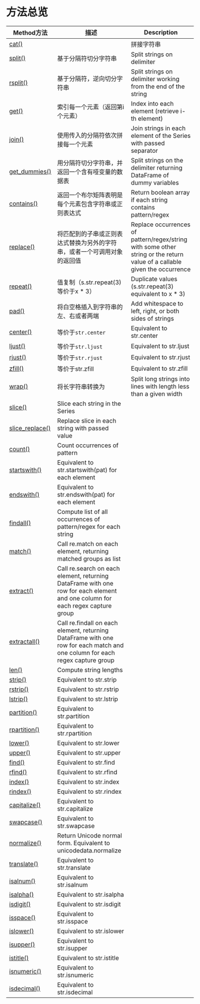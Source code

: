 # 方法总览

Method方法 | 描述 | Description
---|---|---
[cat()](http://pandas.pydata.org/pandas-docs/stable/generated/pandas.Series.str.cat.html#pandas.Series.str.cat) | | 拼接字符串 | Concatenate strings
[split()](http://pandas.pydata.org/pandas-docs/stable/generated/pandas.Series.str.split.html#pandas.Series.str.split) | 基于分隔符切分字符串 | Split strings on delimiter
[rsplit()](http://pandas.pydata.org/pandas-docs/stable/generated/pandas.Series.str.rsplit.html#pandas.Series.str.rsplit) | 基于分隔符，逆向切分字符串 | Split strings on delimiter working from the end of the string
[get()](http://pandas.pydata.org/pandas-docs/stable/generated/pandas.Series.str.get.html#pandas.Series.str.get) | 索引每一个元素（返回第i个元素） | Index into each element (retrieve i-th element)
[join()](http://pandas.pydata.org/pandas-docs/stable/generated/pandas.Series.str.join.html#pandas.Series.str.join) | 使用传入的分隔符依次拼接每一个元素 | Join strings in each element of the Series with passed separator
[get_dummies()](http://pandas.pydata.org/pandas-docs/stable/generated/pandas.Series.str.get_dummies.html#pandas.Series.str.get_dummies) | 用分隔符切分字符串，并返回一个含有哑变量的数据表 | Split strings on the delimiter returning DataFrame of dummy variables
[contains()](http://pandas.pydata.org/pandas-docs/stable/generated/pandas.Series.str.contains.html#pandas.Series.str.contains) | 返回一个布尔矩阵表明是每个元素包含字符串或正则表达式 | Return boolean array if each string contains pattern/regex
[replace()](http://pandas.pydata.org/pandas-docs/stable/generated/pandas.Series.str.replace.html#pandas.Series.str.replace) | 将匹配到的子串或正则表达式替换为另外的字符串，或者一个可调用对象的返回值 | Replace occurrences of pattern/regex/string with some other string or the return value of a callable given the occurrence
[repeat()](http://pandas.pydata.org/pandas-docs/stable/generated/pandas.Series.str.repeat.html#pandas.Series.str.repeat) | 值复制（s.str.repeat(3)等价于x * 3） | Duplicate values (s.str.repeat(3) equivalent to x * 3)
[pad()](http://pandas.pydata.org/pandas-docs/stable/generated/pandas.Series.str.pad.html#pandas.Series.str.pad) | 将白空格插入到字符串的左、右或者两端 | Add whitespace to left, right, or both sides of strings
[center()](http://pandas.pydata.org/pandas-docs/stable/generated/pandas.Series.str.center.html#pandas.Series.str.center) | 等价于``str.center`` | Equivalent to str.center
[ljust()](http://pandas.pydata.org/pandas-docs/stable/generated/pandas.Series.str.ljust.html#pandas.Series.str.ljust) | 等价于``str.ljust`` | Equivalent to str.ljust
[rjust()](http://pandas.pydata.org/pandas-docs/stable/generated/pandas.Series.str.rjust.html#pandas.Series.str.rjust) | 等价于``str.rjust`` | Equivalent to str.rjust
[zfill()](http://pandas.pydata.org/pandas-docs/stable/generated/pandas.Series.str.zfill.html#pandas.Series.str.zfill) | 等价于str.zfill | Equivalent to str.zfill
[wrap()](http://pandas.pydata.org/pandas-docs/stable/generated/pandas.Series.str.wrap.html#pandas.Series.str.wrap) | 将长字符串转换为 | Split long strings into lines with length less than a given width
[slice()](http://pandas.pydata.org/pandas-docs/stable/generated/pandas.Series.str.slice.html#pandas.Series.str.slice) | Slice each string in the Series
[slice_replace()](http://pandas.pydata.org/pandas-docs/stable/generated/pandas.Series.str.slice_replace.html#pandas.Series.str.slice_replace) | Replace slice in each string with passed value
[count()](http://pandas.pydata.org/pandas-docs/stable/generated/pandas.Series.str.count.html#pandas.Series.str.count) | Count occurrences of pattern
[startswith()](http://pandas.pydata.org/pandas-docs/stable/generated/pandas.Series.str.startswith.html#pandas.Series.str.startswith) | Equivalent to str.startswith(pat) for each element
[endswith()](http://pandas.pydata.org/pandas-docs/stable/generated/pandas.Series.str.endswith.html#pandas.Series.str.endswith) | Equivalent to str.endswith(pat) for each element
[findall()](http://pandas.pydata.org/pandas-docs/stable/generated/pandas.Series.str.findall.html#pandas.Series.str.findall) | Compute list of all occurrences of pattern/regex for each string
[match()](http://pandas.pydata.org/pandas-docs/stable/generated/pandas.Series.str.match.html#pandas.Series.str.match) | Call re.match on each element, returning matched groups as list
[extract()](http://pandas.pydata.org/pandas-docs/stable/generated/pandas.Series.str.extract.html#pandas.Series.str.extract) | Call re.search on each element, returning DataFrame with one row for each element and one column for each regex capture group
[extractall()](http://pandas.pydata.org/pandas-docs/stable/generated/pandas.Series.str.extractall.html#pandas.Series.str.extractall) | Call re.findall on each element, returning DataFrame with one row for each match and one column for each regex capture group
[len()](http://pandas.pydata.org/pandas-docs/stable/generated/pandas.Series.str.len.html#pandas.Series.str.len) | Compute string lengths
[strip()](http://pandas.pydata.org/pandas-docs/stable/generated/pandas.Series.str.strip.html#pandas.Series.str.strip) | Equivalent to str.strip
[rstrip()](http://pandas.pydata.org/pandas-docs/stable/generated/pandas.Series.str.rstrip.html#pandas.Series.str.rstrip) | Equivalent to str.rstrip
[lstrip()](http://pandas.pydata.org/pandas-docs/stable/generated/pandas.Series.str.lstrip.html#pandas.Series.str.lstrip) | Equivalent to str.lstrip
[partition()](http://pandas.pydata.org/pandas-docs/stable/generated/pandas.Series.str.partition.html#pandas.Series.str.partition) | Equivalent to str.partition
[rpartition()](http://pandas.pydata.org/pandas-docs/stable/generated/pandas.Series.str.rpartition.html#pandas.Series.str.rpartition) | Equivalent to str.rpartition
[lower()](http://pandas.pydata.org/pandas-docs/stable/generated/pandas.Series.str.lower.html#pandas.Series.str.lower) | Equivalent to str.lower
[upper()](http://pandas.pydata.org/pandas-docs/stable/generated/pandas.Series.str.upper.html#pandas.Series.str.upper) | Equivalent to str.upper
[find()](http://pandas.pydata.org/pandas-docs/stable/generated/pandas.Series.str.find.html#pandas.Series.str.find) | Equivalent to str.find
[rfind()](http://pandas.pydata.org/pandas-docs/stable/generated/pandas.Series.str.rfind.html#pandas.Series.str.rfind) | Equivalent to str.rfind
[index()](http://pandas.pydata.org/pandas-docs/stable/generated/pandas.Series.str.index.html#pandas.Series.str.index) | Equivalent to str.index
[rindex()](http://pandas.pydata.org/pandas-docs/stable/generated/pandas.Series.str.rindex.html#pandas.Series.str.rindex) | Equivalent to str.rindex
[capitalize()](http://pandas.pydata.org/pandas-docs/stable/generated/pandas.Series.str.capitalize.html#pandas.Series.str.capitalize) | Equivalent to str.capitalize
[swapcase()](http://pandas.pydata.org/pandas-docs/stable/generated/pandas.Series.str.swapcase.html#pandas.Series.str.swapcase) | Equivalent to str.swapcase
[normalize()](http://pandas.pydata.org/pandas-docs/stable/generated/pandas.Series.str.normalize.html#pandas.Series.str.normalize) | Return Unicode normal form. Equivalent to unicodedata.normalize
[translate()](http://pandas.pydata.org/pandas-docs/stable/generated/pandas.Series.str.translate.html#pandas.Series.str.translate) | Equivalent to str.translate
[isalnum()](http://pandas.pydata.org/pandas-docs/stable/generated/pandas.Series.str.isalnum.html#pandas.Series.str.isalnum) | Equivalent to str.isalnum
[isalpha()](http://pandas.pydata.org/pandas-docs/stable/generated/pandas.Series.str.isalpha.html#pandas.Series.str.isalpha) | Equivalent to str.isalpha
[isdigit()](http://pandas.pydata.org/pandas-docs/stable/generated/pandas.Series.str.isdigit.html#pandas.Series.str.isdigit) | Equivalent to str.isdigit
[isspace()](http://pandas.pydata.org/pandas-docs/stable/generated/pandas.Series.str.isspace.html#pandas.Series.str.isspace) | Equivalent to str.isspace
[islower()](http://pandas.pydata.org/pandas-docs/stable/generated/pandas.Series.str.islower.html#pandas.Series.str.islower) | Equivalent to str.islower
[isupper()](http://pandas.pydata.org/pandas-docs/stable/generated/pandas.Series.str.isupper.html#pandas.Series.str.isupper) | Equivalent to str.isupper
[istitle()](http://pandas.pydata.org/pandas-docs/stable/generated/pandas.Series.str.istitle.html#pandas.Series.str.istitle) | Equivalent to str.istitle
[isnumeric()](http://pandas.pydata.org/pandas-docs/stable/generated/pandas.Series.str.isnumeric.html#pandas.Series.str.isnumeric) | Equivalent to str.isnumeric
[isdecimal()](http://pandas.pydata.org/pandas-docs/stable/generated/pandas.Series.str.isdecimal.html#pandas.Series.str.isdecimal) | Equivalent to str.isdecimal

